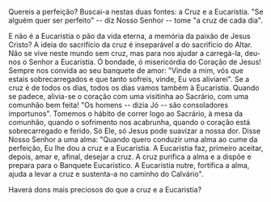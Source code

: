 
Quereis a perfeição? Buscai-a nestas duas fontes: a Cruz e a Eucaristia. "Se alguém quer ser perfeito" -- diz Nosso Senhor -- tome "a cruz de cada dia".

E não é a Eucaristia o pão da vida eterna, a memória da paixão de Jesus Cristo? A ideia do sacrifício da cruz é inseparável a do sacrifício do Altar. Não se vive neste mundo sem cruz, mas para nos ajudar a carregá-la, deu-nos o Senhor a Eucaristia. Ó bondade, ó misericórdia do Coração de Jesus! Sempre nos convida ao seu banquete de amor: "Vinde a mim, vós que estais sobrecarregados e que tanto sofreis, vinde, Eu vos aliviarei". Se a cruz é de todos os dias, todos os dias vamos também à Eucaristia. Quando se padece, alivia-se o coração com uma visitinha ao Sacrário, com uma comunhão bem feita! "Os homens -- dizia Jó -- são consoladores importunos". Tomemos o hábito de correr logo ao Sacrário, à mesa da comunhão, quando o sofrimento nos acabrunha, quando o coração está sobrecarregado e ferido. Só Ele, só Jesus pode suavizar a nossa dor. Disse Nosso Senhor a uma alma: "Quando quero conduzir uma alma ao cume da perfeição, Eu lhe dou a cruz e a Eucaristia. A Eucaristia faz, primeiro aceitar, depois, amar e, afinal, desejar a cruz. A cruz purifica a alma e a dispõe e prepara para o Banquete Eucarístico. A Eucaristia nutre, fortifica a alma, ajuda a levar a cruz e sustenta-a no caminho do Calvário".

Haverá dons mais preciosos do que a cruz e a Eucaristia?

